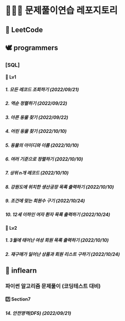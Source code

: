 # 🧑🏻‍💻 문제풀이연습 레포지토리
  
## 📙 LeetCode
  
## 🕊 programmers
### [SQL]
#### 🥉 Lv1
##### 1. 모든 레코드 조회하기 (2022/09/21)
##### 2. 역순 정렬하기 (2022/09/22)
##### 3. 아픈 동물 찾기 (2022/09/22)
##### 4. 어린 동물 찾기 (2022/10/10)
##### 5. 동물의 아이디와 이름 (2022/10/10)
##### 6. 여러 기준으로 정렬하기 (2022/10/10)
##### 7. 상위 n개 레코드 (2022/10/10)
##### 8. 강원도에 위치한 생산공장 목록 출력하기 (2022/10/10)
##### 9. 조건에 맞는 회원수 구기 (2022/10/24)
##### 10. 12세 이하인 여자 환자 목록 출력하기 (2022/10/24)

#### 🥈 Lv2
##### 1. 3월에 태어난 여성 회원 목록 출력하기 (2022/10/10)
##### 2. 재구매가 일어난 상품과 회원 리스트 구하기 (2022/10/24)
  
## 🍃 inflearn
### 파이썬 알고리즘 문제풀이 (코딩테스트 대비)
#### 7️⃣ Section7
##### 14. 안전영역(DFS) (2022/09/21)